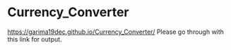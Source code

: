# Currency_Converter

https://garima19dec.github.io/Currency_Converter/  Please go through with this link for output.
